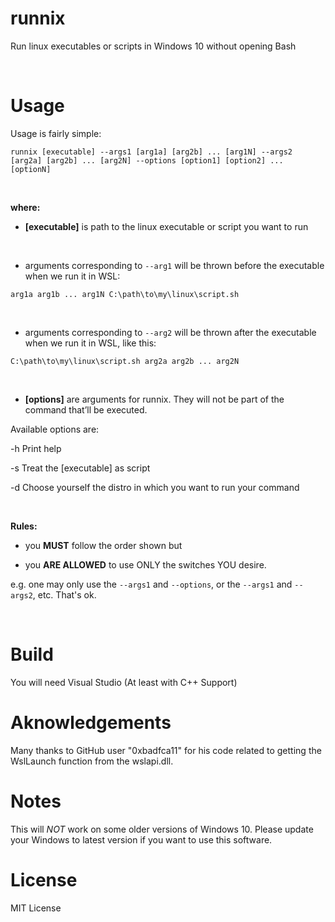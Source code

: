 runnix
======

Run linux executables or scripts in Windows 10 without opening Bash

 

Usage
=====

Usage is fairly simple:

`runnix [executable] --args1 [arg1a] [arg2b] ... [arg1N] --args2 [arg2a] [arg2b]
... [arg2N] --options [option1] [option2] ... [optionN]`

 

**where:**

-   **[executable]** is path to the linux executable or script you want to run

 

-   arguments corresponding to `--arg1` will be thrown before the executable
    when we run it in WSL:

`arg1a arg1b ... arg1N C:\path\to\my\linux\script.sh`

 

-   arguments corresponding to `--arg2` will be thrown after the executable when
    we run it in WSL, like this:

`C:\path\to\my\linux\script.sh arg2a arg2b ... arg2N`

 

-   **[options]** are arguments for runnix.  They will not be part of the
    command that’ll be executed.

Available options are:

\-h Print help

\-s Treat the [executable] as script

\-d Choose yourself the distro in which you want to run your command

 

**Rules:**

-   you **MUST** follow the order shown but

-   you **ARE ALLOWED** to use ONLY the switches YOU desire.

e.g. one may only use the `--args1` and `--options`, or the `--args1` and
`--args2`, etc. That's ok.

 

Build
=====

You will need Visual Studio (At least with C++ Support)

Aknowledgements
===============

Many thanks to GitHub user "0xbadfca11" for his code related to getting the
WslLaunch function from the wslapi.dll.

Notes
=====

This will *NOT* work on some older versions of Windows 10. Please update your
Windows to latest version if you want to use this software.

License
=======

MIT License
